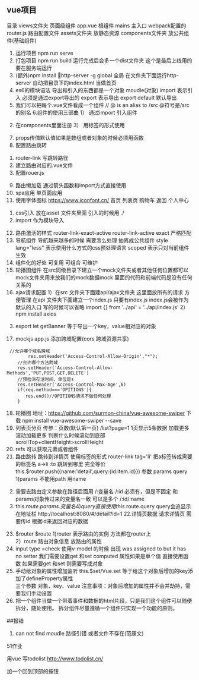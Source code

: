 ## vue项目
目录 
views文件夹 页面级组件
app.vue  根组件 
mains 主入口 webpack配置的
router.js 路由配置文件 
assets文件夹 放静态资源
components文件夹 放公共组件(基础组件)

1. 运行项目 
npm run serve 
2. 打包项目
npm run build 
运行完成后会多一个dist文件夹 这个是最后上线用的  要在服务端运行 
3. (额外)npm install 
http-server -g  global 全局  在文件夹下面运行http-server 自动把目录下的index.html 当做首页 
4. es6的模块语法  导出和引入的东西都是一个对象 moudle(对象) 
import 表示引入 必须是通过export导出的
export 表示导出 
export default 默认导出 
5. 我们可以把每个.vue文件看成一个组件 // @ is an alias to /src  @符号是/src的别名
6.组件的使用三部曲 
1） 通过import 引入组件
2)  在components里面注册
3） 用标签的形式使用
7. props传值默认值如果是数组或者对象的时候必须用函数
8. 配置路由跳转
1) router-link 写跳转路径 
2) 建立路由对应的.vue文件
3) 配置rouer.js  
9. 路由懒加载 
通过箭头函数和import方式直接使用  
10. spa应用 单页面应用 
11. 使用字体图标 https://www.iconfont.cn/ 
首页 列表页 购物车 返回  个人中心
1) css引入 放在asset 文件夹里面  引入的时候用 ./ 
2) import 作为模块导入 
12. 路由激活的样式 router-link-exact-active router-link-active 
exact 严格匹配 
13. 导航组件 
导航越来越多的时候 需要怎么处理 抽离成公共组件
style lang="less" 表示使用什么方式的css预处理语言  scoped 表示只对当前组件生效
14. 组件化的好处 可复用 可组合 可维护  
15. 轮播图组件 在src同级目录下建立一个mock文件夹或者其他任何位置都可以 mock文件夹用来放我们的mock数据mock 里面的代码和前端代码是没有任何关系的 
16. ajax请求配置
1）在src 文件夹下面建api/ajax文件夹 这里面放所有的请求 方便管理 
在api 文件夹下面建立一个index.js 
只要有index.js  index.js会被作为默认的入口 写的时候可以省略
import {} from '../api' = '../api/index.js'
2）npm install axios 
3) export let getBanner 等于导出一个key，value相对应的对象 
17. mockjs app.js 添加跨域配置(cors 跨域资源共享)
```
 //允许哪个域名跨域 
		res.setHeader('Access-Control-Allow-Origin',"*");
    //允许哪个方法跨域
    res.setHeader('Access-Control-Allow-Methods','PUT,POST,GET,DELETE')
    //预检测存活时间，单位是s
    res.setHeader('Access-Control-Max-Age',6)
    if(req.method==='OPITIONS'){
       res.end()//OPITIONS请求不做任何处理
    }
```
18. 轮播图 地址：https://github.com/surmon-china/vue-awesome-swiper
下载 npm install vue-awesome-swiper --save
19. 列表页分页
传参：页数(默认第一页)
/list?page=1 1页显示5条数据 
加载更多 滚动加载更多 判断什么时候滚动到底部
scrollTop+clientHeight>scrollHeight
20. refs 可以获取元素或者组件  
21. 路由跳转 跳转到详情页 
使用标签的形式 
router-link 
tag='li' 把a标签转成需要的标签名 a->li
:to  跳转到哪里 完全等价this.$router.push({name:'detail',query:{id:item.id}})
参数 params query 
1)params 不能用path  用name 
2) 需要去路由定义参数在路径后面用 /:变量名  /:id 必须有，但是不固定 和params对象传过来的变量名一致  可以是多个 /:id/:name
3) this.$route.params.变量名 
4)query 直接使用  this.$route.query  query会追显示在地址栏  http://localhost:8080/#/detail?id=1
22.详情页数据 
 请求详情页 需要传id 根据id来返回对应的数据 
 23. $router $route
 1)router  表示路由的实例 方法都在router上  
 2）route 路由对象信息 放路由的属性 
 23. input type =check  使用v-model 的时候 出现 was assigned to but it has no setter 我们需要设置get 和set 
 computed 属性如果是单个值 直接使用函数 如果需要get 和set 则需要写成对象 
 24. 手动给对象的属性增加监听 
this.$set/Vue.set  等于给这个对象后增加的key添加了defineProperty属性  
三个参数 对象、key、value 
注意事项：对象后增加的属性并不会并劫持，需要我们手动设置
25. 把一个组件当做一个带着事件和数据的html片段，只是我们这个组件可以随便拆分，随处使用。
拆分组件尽量遵循一个组件只实现一个功能的原则。  
  

 

##报错 
1. can not find moudle 
路径引错 或者文件不存在(范康文)

51作业 

用vue 写todolist 
http://www.todolist.cn/ 

加一个回到顶部的按钮      
